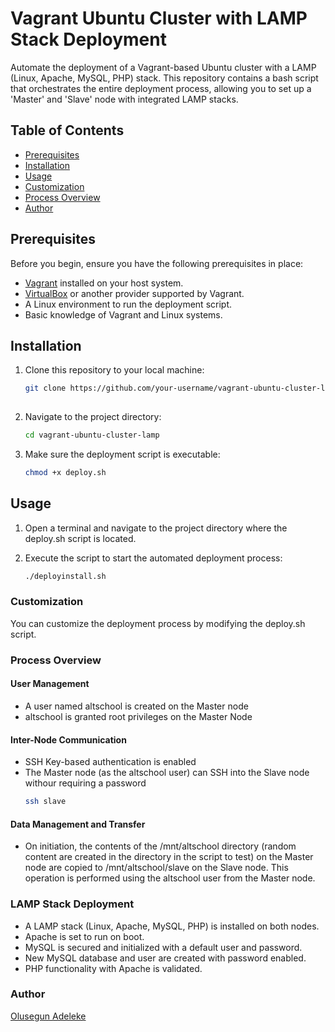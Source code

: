 # Vagrant Ubuntu Cluster with LAMP Stack Deployment

Automate the deployment of a Vagrant-based Ubuntu cluster with a LAMP (Linux, Apache, MySQL, PHP) stack. This repository contains a bash script that orchestrates the entire deployment process, allowing you to set up a 'Master' and 'Slave' node with integrated LAMP stacks.

## Table of Contents

- [Prerequisites](#prerequisites)
- [Installation](#installation)
- [Usage](#usage)
- [Customization](#customization)
- [Process Overview](#process-overview)
- [Author](#author)

## Prerequisites

Before you begin, ensure you have the following prerequisites in place:

- [Vagrant](https://www.vagrantup.com/) installed on your host system.
- [VirtualBox](https://www.virtualbox.org/) or another provider supported by Vagrant.
- A Linux environment to run the deployment script.
- Basic knowledge of Vagrant and Linux systems.

## Installation

1. Clone this repository to your local machine:

   ```bash
   git clone https://github.com/your-username/vagrant-ubuntu-cluster-lamp.git
  
2. Navigate to the project directory:
   ```bash
   cd vagrant-ubuntu-cluster-lamp

4. Make sure the deployment script is executable:
   ```bash
   chmod +x deploy.sh

## Usage

1. Open a terminal and navigate to the project directory where the deploy.sh script is located.

2. Execute the script to start the automated deployment process:
   ```bash
   ./deployinstall.sh

### Customization
You can customize the deployment process by modifying the deploy.sh script. 

### Process Overview
#### User Management
- A user named altschool is created on the Master node
- altschool is granted root privileges on the Master Node
#### Inter-Node Communication
- SSH Key-based authentication is enabled
- The Master node (as the altschool user) can SSH into the Slave node withour requiring a password
  ```bash
  ssh slave
#### Data Management and Transfer
- On initiation, the contents of the /mnt/altschool directory (random content are created in the directory in the script to test) on the Master node are copied to /mnt/altschool/slave on the Slave node. This operation is performed using the altschool user from the Master node.

### LAMP Stack Deployment
- A LAMP stack (Linux, Apache, MySQL, PHP) is installed on both nodes.
- Apache is set to run on boot.
- MySQL is secured and initialized with a default user and password.
- New MySQL database and user are created with password enabled.
- PHP functionality with Apache is validated.

### Author
[Olusegun Adeleke](https://www.github.com/osadeleke)
